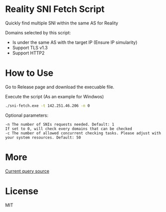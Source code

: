 # Reality SNI Fetch Script

Quickly find multiple SNI within the same AS for Reality

Domains selected by this script:
- Is under the same AS with the target IP (Ensure IP simularity)
- Support TLS v1.3
- Support HTTP2

# How to Use

Go to Release page and download the execuable file.

Execute the script (As an example for Windwos)

```bash
./sni-fetch.exe -t 142.251.46.206 -n 0
```

Optional parameters:

```
-n The number of SNIs requests needed. Default: 1
If set to 0, will check every domains that can be checked
-c The number of allowed concurrent checking tasks. Please adjust with your system resources. Default: 50

```


# More

[Current query source](https://bgp.he.net)

# License

MIT

